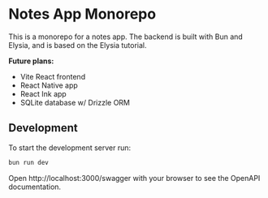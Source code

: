# Notes App Monorepo

This is a monorepo for a notes app. The backend is built with Bun and Elysia, and is based on the Elysia tutorial.

**Future plans:**

- Vite React frontend
- React Native app
- React Ink app
- SQLite database w/ Drizzle ORM

## Development

To start the development server run:

```bash
bun run dev
```

Open http://localhost:3000/swagger with your browser to see the OpenAPI documentation.
